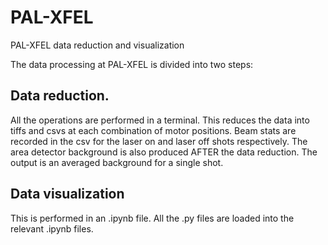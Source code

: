 # PAL-XFEL
PAL-XFEL data reduction and visualization

The data processing at PAL-XFEL is divided into two steps:
## Data reduction.

All the operations are performed in a terminal.
This reduces the data into tiffs and csvs at each combination of motor positions. Beam stats are recorded in the csv for the laser on and laser off shots respectively.
The area detector background is also produced AFTER the data reduction. The output is an averaged background for a single shot.

## Data visualization

This is performed in an .ipynb file. All the .py files are loaded into the relevant .ipynb files.
